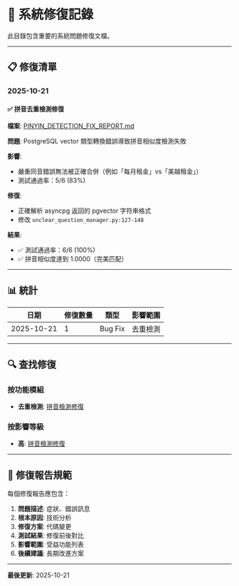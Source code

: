 # 🔧 系統修復記錄

此目錄包含重要的系統問題修復文檔。

---

## 📋 修復清單

### 2025-10-21

#### ✅ 拼音去重檢測修復
**檔案**: [PINYIN_DETECTION_FIX_REPORT.md](./PINYIN_DETECTION_FIX_REPORT.md)

**問題**: PostgreSQL vector 類型轉換錯誤導致拼音相似度檢測失敗

**影響**:
- 嚴重同音錯誤無法被正確合併（例如「每月租金」vs「美越租金」）
- 測試通過率：5/6 (83%)

**修復**:
- 正確解析 asyncpg 返回的 pgvector 字符串格式
- 修改 `unclear_question_manager.py:127-148`

**結果**:
- ✅ 測試通過率：6/6 (100%)
- ✅ 拼音相似度達到 1.0000（完美匹配）

---

## 📊 統計

| 日期 | 修復數量 | 類型 | 影響範圍 |
|------|---------|------|---------|
| 2025-10-21 | 1 | Bug Fix | 去重檢測 |

---

## 🔍 查找修復

### 按功能模組
- **去重檢測**: [拼音檢測修復](./PINYIN_DETECTION_FIX_REPORT.md)

### 按影響等級
- **高**: [拼音檢測修復](./PINYIN_DETECTION_FIX_REPORT.md)

---

## 📝 修復報告規範

每個修復報告應包含：

1. **問題描述**: 症狀、錯誤訊息
2. **根本原因**: 技術分析
3. **修復方案**: 代碼變更
4. **測試結果**: 修復前後對比
5. **影響範圍**: 受益功能列表
6. **後續建議**: 長期改進方案

---

**最後更新**: 2025-10-21
